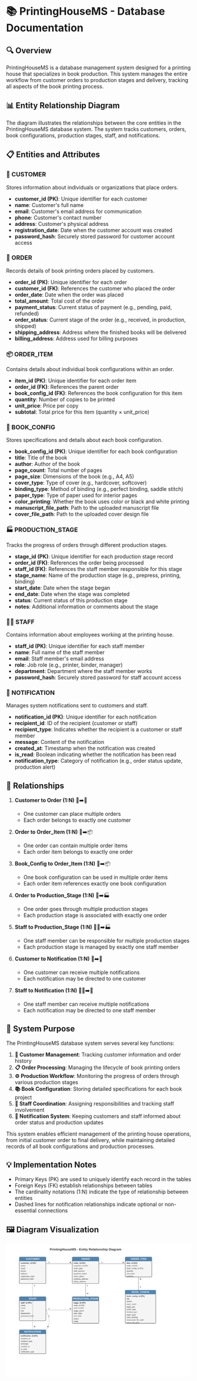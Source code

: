 # 📚 PrintingHouseMS - Database Documentation

## 🔍 Overview
PrintingHouseMS is a database management system designed for a printing house that specializes in book production. This system manages the entire workflow from customer orders to production stages and delivery, tracking all aspects of the book printing process.

## 📊 Entity Relationship Diagram
The diagram illustrates the relationships between the core entities in the PrintingHouseMS database system. The system tracks customers, orders, book configurations, production stages, staff, and notifications.

## 📋 Entities and Attributes

### 👤 CUSTOMER
Stores information about individuals or organizations that place orders.
- **customer_id (PK)**: Unique identifier for each customer
- **name**: Customer's full name
- **email**: Customer's email address for communication
- **phone**: Customer's contact number
- **address**: Customer's physical address
- **registration_date**: Date when the customer account was created
- **password_hash**: Securely stored password for customer account access

### 🛒 ORDER
Records details of book printing orders placed by customers.
- **order_id (PK)**: Unique identifier for each order
- **customer_id (FK)**: References the customer who placed the order
- **order_date**: Date when the order was placed
- **total_amount**: Total cost of the order
- **payment_status**: Current status of payment (e.g., pending, paid, refunded)
- **order_status**: Current stage of the order (e.g., received, in production, shipped)
- **shipping_address**: Address where the finished books will be delivered
- **billing_address**: Address used for billing purposes

### 📦 ORDER_ITEM
Contains details about individual book configurations within an order.
- **item_id (PK)**: Unique identifier for each order item
- **order_id (FK)**: References the parent order
- **book_config_id (FK)**: References the book configuration for this item
- **quantity**: Number of copies to be printed
- **unit_price**: Price per copy
- **subtotal**: Total price for this item (quantity × unit_price)

### 📘 BOOK_CONFIG
Stores specifications and details about each book configuration.
- **book_config_id (PK)**: Unique identifier for each book configuration
- **title**: Title of the book
- **author**: Author of the book
- **page_count**: Total number of pages
- **page_size**: Dimensions of the book (e.g., A4, A5)
- **cover_type**: Type of cover (e.g., hardcover, softcover)
- **binding_type**: Method of binding (e.g., perfect binding, saddle stitch)
- **paper_type**: Type of paper used for interior pages
- **color_printing**: Whether the book uses color or black and white printing
- **manuscript_file_path**: Path to the uploaded manuscript file
- **cover_file_path**: Path to the uploaded cover design file

### 🏭 PRODUCTION_STAGE
Tracks the progress of orders through different production stages.
- **stage_id (PK)**: Unique identifier for each production stage record
- **order_id (FK)**: References the order being processed
- **staff_id (FK)**: References the staff member responsible for this stage
- **stage_name**: Name of the production stage (e.g., prepress, printing, binding)
- **start_date**: Date when the stage began
- **end_date**: Date when the stage was completed
- **status**: Current status of this production stage
- **notes**: Additional information or comments about the stage

### 👨‍💼 STAFF
Contains information about employees working at the printing house.
- **staff_id (PK)**: Unique identifier for each staff member
- **name**: Full name of the staff member
- **email**: Staff member's email address
- **role**: Job role (e.g., printer, binder, manager)
- **department**: Department where the staff member works
- **password_hash**: Securely stored password for staff account access

### 🔔 NOTIFICATION
Manages system notifications sent to customers and staff.
- **notification_id (PK)**: Unique identifier for each notification
- **recipient_id**: ID of the recipient (customer or staff)
- **recipient_type**: Indicates whether the recipient is a customer or staff member
- **message**: Content of the notification
- **created_at**: Timestamp when the notification was created
- **is_read**: Boolean indicating whether the notification has been read
- **notification_type**: Category of notification (e.g., order status update, production alert)

## 🔗 Relationships

1. **Customer to Order (1:N)** 👤➡️🛒
   - One customer can place multiple orders
   - Each order belongs to exactly one customer

2. **Order to Order_Item (1:N)** 🛒➡️📦
   - One order can contain multiple order items
   - Each order item belongs to exactly one order

3. **Book_Config to Order_Item (1:N)** 📘➡️📦
   - One book configuration can be used in multiple order items
   - Each order item references exactly one book configuration

4. **Order to Production_Stage (1:N)** 🛒➡️🏭
   - One order goes through multiple production stages
   - Each production stage is associated with exactly one order

5. **Staff to Production_Stage (1:N)** 👨‍💼➡️🏭
   - One staff member can be responsible for multiple production stages
   - Each production stage is managed by exactly one staff member

6. **Customer to Notification (1:N)** 👤➡️🔔
   - One customer can receive multiple notifications
   - Each notification may be directed to one customer

7. **Staff to Notification (1:N)** 👨‍💼➡️🔔
   - One staff member can receive multiple notifications
   - Each notification may be directed to one staff member

## 🎯 System Purpose

The PrintingHouseMS database system serves several key functions:

1. **👥 Customer Management**: Tracking customer information and order history
2. **📋 Order Processing**: Managing the lifecycle of book printing orders
3. **⚙️ Production Workflow**: Monitoring the progress of orders through various production stages
4. **📚 Book Configuration**: Storing detailed specifications for each book project
5. **👥 Staff Coordination**: Assigning responsibilities and tracking staff involvement
6. **📱 Notification System**: Keeping customers and staff informed about order status and production updates

This system enables efficient management of the printing house operations, from initial customer order to final delivery, while maintaining detailed records of all book configurations and production processes.

## 💡 Implementation Notes

- Primary Keys (PK) are used to uniquely identify each record in the tables
- Foreign Keys (FK) establish relationships between tables
- The cardinality notations (1:N) indicate the type of relationship between entities
- Dashed lines for notification relationships indicate optional or non-essential connections

## 🖼️ Diagram Visualization

![Entity Relationship Diagram ](Entity-Relationship-Diagram.svg)
